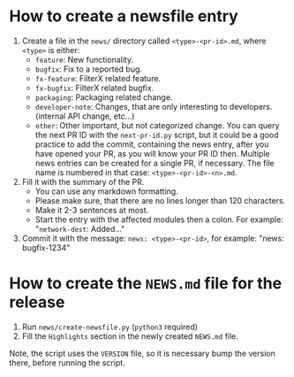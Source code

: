 How to create a newsfile entry
==============================

 1. Create a file in the `news/` directory called `<type>-<pr-id>.md`, where `<type>` is either:
     * `feature`: New functionality.
     * `bugfix`: Fix to a reported bug.
     * `fx-feature`: FilterX related feature.
     * `fx-bugfix`: FilterX related bugfix.
     * `packaging`: Packaging related change.
     * `developer-note`: Changes, that are only interesting to developers. (internal API change, etc...)
     * `other`: Other important, but not categorized change.
    You can query the next PR ID with the `next-pr-id.py` script, but it could be a good practice to add the commit,
    containing the news entry, after you have opened your PR, as you will know your PR ID then.
    Multiple news entries can be created for a single PR, if necessary. The file name is numbered in that case:
    `<type>-<pr-id>-<n>.md`.
 2. Fill it with the summary of the PR.
     * You can use any markdown formatting.
     * Please make sure, that there are no lines longer than 120 characters.
     * Make it 2-3 sentences at most.
     * Start the entry with the affected modules then a colon. For example: "`network-dest`: Added..."
 3. Commit it with the message: `news: <type>-<pr-id>`, for example: "news: bugfix-1234"


How to create the `NEWS.md` file for the release
================================================

 1. Run `news/create-newsfile.py` (`python3` required)
 2. Fill the `Highlights` section in the newly created `NEWS.md` file.

Note, the script uses the `VERSION` file, so it is necessary bump the version there, before running the script.
